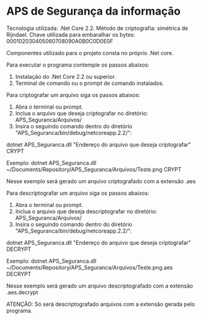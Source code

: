 # APS de Segurança da informação

Tecnologia utilizada: .Net Core 2.2.
Método de criptografia: simétrica de Rijndael.
Chave utilizada para embaralhar os bytes: 000102030405060708090A0B0C0D0E0F

Componentes utilizado para o projeto consta no próprio .Net core.

Para executar o programa contemple os passos abaixos:

1) Instalação do .Net Core 2.2 ou superior.
2) Terminal de comando ou o prompt de comando instalados.

Para criptografar um arquivo siga os passos abaixos:

1) Abra o terminal ou prompt.
2) Inclua o arquivo que deseja criptografar no diretório: APS_Seguranca/Arquivos/
3) Insira o seguindo comando dentro do diretório "APS_Seguranca/bin/debug/netcoreapp.2.2/": 

dotnet APS_Seguranca.dll "Endereço do arquivo que deseja criptografar" CRYPT

Exemplo: dotnet APS_Seguranca.dll ~/Documents/Repository/APS_Seguranca/Arquivos/Teste.png CRYPT

Nesse exemplo será gerado um arquivo criptografado com a extensão .aes

Para descriptografar um arquivo siga os passos abaixos:

1) Abra o terminal ou prompt.
2) Inclua o arquivo que deseja descriptografar no diretório: APS_Seguranca/Arquivos/
3) Insira o seguindo comando dentro do diretório "APS_Seguranca/bin/debug/netcoreapp.2.2/": 

dotnet APS_Seguranca.dll "Endereço do arquivo que deseja criptografar" DECRYPT

Exemplo: dotnet APS_Seguranca.dll ~/Documents/Repository/APS_Seguranca/Arquivos/Teste.png.aes DECRYPT

Nesse exemplo será gerado um arquivo descriptografado com a extensão .aes.decrypt

ATENÇÃO: Só será descriptografado arquivos com a extensão gerada pelo programa.
